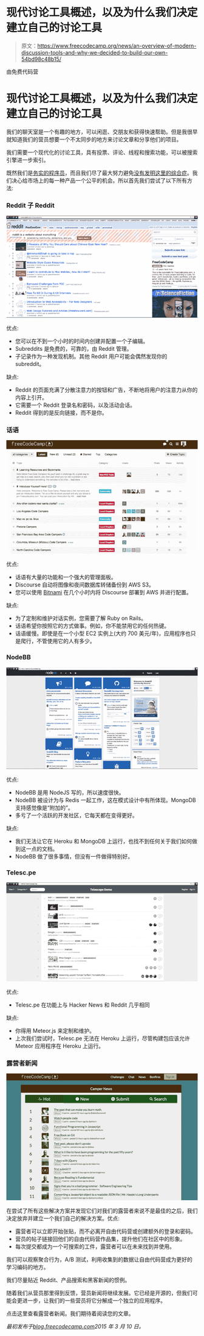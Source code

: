 # 现代讨论工具概述，以及为什么我们决定建立自己的讨论工具

> 原文：<https://www.freecodecamp.org/news/an-overview-of-modern-discussion-tools-and-why-we-decided-to-build-our-own-54bd98c48b15/>

由免费代码营

# 现代讨论工具概述，以及为什么我们决定建立自己的讨论工具

我们的聊天室是一个有趣的地方，可以闲逛、交朋友和获得快速帮助。但是我很早就知道我们的营员想要一个不太同步的地方来讨论文章和分享他们的项目。

我们需要一个现代化的讨论工具，具有投票、评论、线程和搜索功能，可以被搜索引擎进一步索引。

既然我们是[务实的程序员](http://amzn.to/1wWvhrz)，而且我们尽了最大努力避免[没有发明这里的综合症](http://en.wikipedia.org/wiki/Not_invented_here)。我们决心给市场上的每一种产品一个公平的机会。所以首先我们尝试了以下所有方法:

### Reddit 子 Reddit

![0*WsjchoXvv2f1TMEt](img/0a87cbeb34852f521834c0fd60b8b8b2.png)

优点:

*   您可以在不到一个小时的时间内创建并配置一个子编辑。
*   Subreddits 是免费的，可靠的，由 Reddit 管理。
*   子记录作为一种发现机制。其他 Reddit 用户可能会偶然发现你的 subreddit。

缺点:

*   Reddit 的页面充满了分散注意力的按钮和广告，不断地将用户的注意力从你的内容上引开。
*   它需要一个 Reddit 登录名和密码，以及活动会话。
*   Reddit 得到的是反向链接，而不是你。

### 话语

![0*uIVjFdgz56BiBCwc](img/c7faec875290a915a6ffa8ddf68cc4c1.png)

优点:

*   话语有大量的功能和一个强大的管理面板。
*   Discourse 自动将图像和夜间数据库转储备份到 AWS S3。
*   您可以使用 [Bitnami](https://bitnami.com/stack/discourse) 在几个小时内将 Discourse 部署到 AWS 并进行配置。

缺点:

*   为了定制和维护对话实例，您需要了解 Ruby on Rails。
*   话语希望你按照它的方式做事。例如，你不能禁用它的任何热键。
*   话语缓慢。即使是在一个小型 EC2 实例上(大约 700 美元/年)，应用程序也只是爬行，不管使用它的人有多少。

### NodeBB

![0*uGKWapOh-Wasqb64](img/ef1a30812a8e43346ab8e714a340135d.png)

优点:

*   NodeBB 是用 NodeJS 写的，所以速度很快。
*   NodeBB 被设计为与 Redis 一起工作，这在模式设计中有所体现。MongoDB 支持感觉像是“附加的”。
*   多亏了一个活跃的开发社区，它每天都在变得更好。

缺点:

*   我们无法让它在 Heroku 和 MongoDB 上运行，也找不到任何关于我们如何做到这一点的文档。
*   NodeBB 做了很多事情，但没有一件做得特别好。

### Telesc.pe

![0*QYSJ-xVz80oEYZxF](img/83877f8daabb52b02feb6f880f8ebecc.png)

优点:

*   Telesc.pe 在功能上与 Hacker News 和 Reddit 几乎相同

缺点:

*   你得用 Meteor.js 来定制和维护。
*   上次我们尝试时，Telesc.pe 无法在 Heroku 上运行，尽管构建包应该允许 Meteor 应用程序在 Heroku 上运行。

### 露营者新闻

![0*AjPoNK4x2a7WRCR-](img/bd2133941d5a5aecf76cd56bd7227100.png)

在尝试了所有这些解决方案并发现它们对我们的露营者来说不是最佳的之后，我们决定放弃并建立一个我们自己的解决方案。优点:

*   露营者可以立即开始张贴，而不必离开自由代码营或创建额外的登录和密码。
*   营员的帖子链接回他们的自由代码营作品集，提升他们在社区中的形象。
*   每次提交都成为一个可搜索的工件，露营者可以在未来找到并使用。

我们可以观察聚合行为，A/B 测试，利用收集到的数据让自由代码营成为更好的学习编码的地方。

我们尽量贴近 Reddit、产品搜索和黑客新闻的惯例。

随着我们从营员那里得到反馈，营员新闻将继续发展。它已经是开源的，但我们可能会更进一步，让我们的一些营员将它分解成一个独立的应用程序。

点击这里查看露营者新闻。我们期待着阅读您的文章。

*最初发布于[blog.freecodecamp.com](http://blog.freecodecamp.com/2015/03/an-overview-of-modern-discussion-tools-and-why-we-decided-to-build-our-own.html)2015 年 3 月 10 日。*